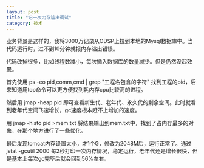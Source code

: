 ```yaml
---
layout: post
title: "记一次内存溢出调试"
category: 技术
---
```


业务背景是这样的，我将3000万记录从ODSP上拉到本地的Mysql数据库中。当代码运行时，过不到10分钟就报内存溢出错误。

代码改掉很多，比如线程数减小，每次插入数据库的数量减少。但是仍然没起效果。

首先使用
     ps -eo pid,comm,cmd | grep "工程名包含的字符"
找到工程的pid，后来知道用top命令可以更方便找到耗内存cpu比较高的进程。

然后用
    jmap -heap pid
即可查看新生代、老年代、永久代的剩余空间。此时就看到老年代空间飞速增长，gc速度根本赶不上增加的速度。

用
    jmap -histo pid &gt;mem.txt
将结果输出到mem.txt中，找到了占内存最多的对象，在那个地方进行了一些优化。

最后发现tomcat内存设置太小，才1个G，修改为2048M后，运行正常了。通过
    jstat -gcutil 2000
每2秒打印一次内存情况，稳定运行，老年代还是增长很快，但是基本上每次gc完毕后就会回到56%左右。